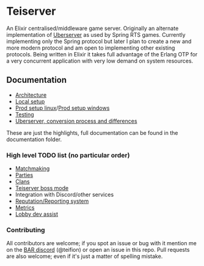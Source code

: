 # Teiserver
An Elixir centralised/middleware game server. Originally an alternate implementation of [Uberserver](https://github.com/spring/uberserver) as used by Spring RTS games. Currently implementing only the Spring protocol but later I plan to create a new and more modern protocol and am open to implementing other existing protocols. Being written in Elixir it takes full advantage of the Erlang OTP for a very concurrent application with very low demand on system resources.

## Documentation
- [Architecture](/documents/architecture.md)
- [Local setup](/documents/guides/local_setup.md)
- [Prod setup linux](/documents/guides/production_setup_linux.md)/[Prod setup windows](/documents/guides/production_setup_windows.md)
- [Testing](/documents/guides/testing.md)
- [Uberserver, conversion process and differences](/documents/guides/uberserver.md)

These are just the highlights, full documentation can be found in the documentation folder.

### High level TODO list (no particular order)
- [Matchmaking](/documents/spring/matchmaking.md)
- [Parties](/documents/spring/parties.md)
- [Clans](/documents/designs/clans.md)
- [Teiserver boss mode](/documents/designs/teiserver_boss.md)
- Integration with Discord/other services
- [Reputation/Reporting system](/documents/designs/reputation.md)
- [Metrics](/documents/designs/metrics.md)
- [Lobby dev assist](/documents/designs/dev_assist.md)

### Contributing
All contributors are welcome; if you spot an issue or bug with it mention me on the [BAR discord](https://discord.gg/N968ddE) (@teifion) or open an issue in this repo. Pull requests are also welcome; even if it's just a matter of spelling mistake.
